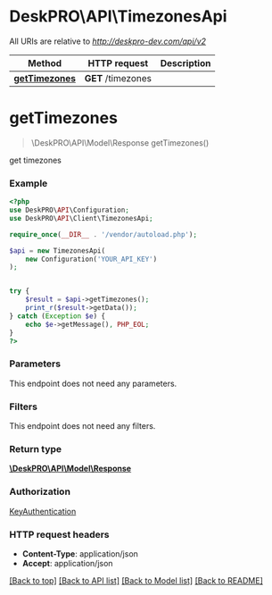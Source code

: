# DeskPRO\API\TimezonesApi

All URIs are relative to *http://deskpro-dev.com/api/v2*

Method | HTTP request | Description
------------- | ------------- | -------------
[**getTimezones**](TimezonesApi.md#getTimezones) | **GET** /timezones | 


# **getTimezones**
> \DeskPRO\API\Model\Response getTimezones()



get timezones

### Example
```php
<?php
use DeskPRO\API\Configuration;
use DeskPRO\API\Client\TimezonesApi;

require_once(__DIR__ . '/vendor/autoload.php');

$api = new TimezonesApi(
    new Configuration('YOUR_API_KEY')
);


try {
    $result = $api->getTimezones();
    print_r($result->getData());
} catch (Exception $e) {
    echo $e->getMessage(), PHP_EOL;
}
?>
```

### Parameters
This endpoint does not need any parameters.


### Filters
This endpoint does not need any filters.


### Return type

[**\DeskPRO\API\Model\Response**](../Model/Response.md)

### Authorization

[KeyAuthentication](../../README.md#KeyAuthentication)

### HTTP request headers

 - **Content-Type**: application/json
 - **Accept**: application/json

[[Back to top]](#) [[Back to API list]](../../README.md#documentation-for-api-endpoints) [[Back to Model list]](../../README.md#documentation-for-models) [[Back to README]](../../README.md)

